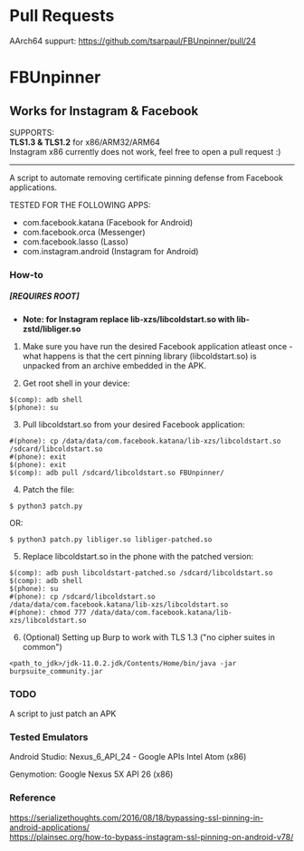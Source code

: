 # Pull Requests
AArch64 suppurt: https://github.com/tsarpaul/FBUnpinner/pull/24

# FBUnpinner
## Works for Instagram & Facebook

SUPPORTS:<br> 
**TLS1.3 & TLS1.2** for x86/ARM32/ARM64<br>
Instagram x86 currently does not work, feel free to open a pull request :)
<hr/>

A script to automate removing certificate pinning defense from Facebook applications.

TESTED FOR THE FOLLOWING APPS:
- com.facebook.katana (Facebook for Android)
- com.facebook.orca (Messenger)
- com.facebook.lasso (Lasso)
- com.instagram.android (Instagram for Android)

### How-to
##### [REQUIRES ROOT]

* <b>Note: for Instagram replace lib-xzs/libcoldstart.so with lib-zstd/libliger.so</b>

1. Make sure you have run the desired Facebook application atleast once - what happens is that the cert pinning library (libcoldstart.so) is unpacked from an archive embedded in the APK.

2. Get root shell in your device:
```
$(comp): adb shell
$(phone): su
```

3. Pull libcoldstart.so from your desired Facebook application:
```
#(phone): cp /data/data/com.facebook.katana/lib-xzs/libcoldstart.so /sdcard/libcoldstart.so
#(phone): exit
$(phone): exit
$(comp): adb pull /sdcard/libcoldstart.so FBUnpinner/
```

4. Patch the file:
```
$ python3 patch.py
```
OR:
```
$ python3 patch.py libliger.so libliger-patched.so
```


5. Replace libcoldstart.so in the phone with the patched version:
```
$(comp): adb push libcoldstart-patched.so /sdcard/libcoldstart.so
$(comp): adb shell
$(phone): su
#(phone): cp /sdcard/libcoldstart.so /data/data/com.facebook.katana/lib-xzs/libcoldstart.so
#(phone): chmod 777 /data/data/com.facebook.katana/lib-xzs/libcoldstart.so
```
6. (Optional) Setting up Burp to work with TLS 1.3 ("no cipher suites in common")
```
<path_to_jdk>/jdk-11.0.2.jdk/Contents/Home/bin/java -jar burpsuite_community.jar
```

### TODO
A script to just patch an APK

### Tested Emulators
Android Studio:
  Nexus_6_API_24 - Google APIs Intel Atom (x86)


Genymotion:
  Google Nexus 5X API 26 (x86)

### Reference
https://serializethoughts.com/2016/08/18/bypassing-ssl-pinning-in-android-applications/ <br/>
https://plainsec.org/how-to-bypass-instagram-ssl-pinning-on-android-v78/
